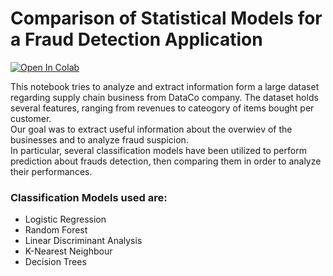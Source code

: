 # Comparison of Statistical Models for a Fraud Detection Application

<a target="_blank" href="https://colab.research.google.com/drive/1lQbQqwXJpZmGhUvAVsz6EXim_lhRZkQt#scrollTo=IHchPA-dNroS">
  <img src="https://colab.research.google.com/assets/colab-badge.svg" alt="Open In Colab"/>
</a>

This notebook tries to analyze and extract information form a large dataset regarding supply chain business from DataCo company.
The dataset holds several features, ranging from revenues to cateogory of items bought per customer.
<br />
Our goal was to extract useful information about the overwiev of the businesses and to analyze fraud suspicion.
<br />
In particular, several classification models have been utilized to perform prediction about frauds detection,
then comparing them in order to analyze their performances.

### Classification Models used are:

- Logistic Regression
- Random Forest
- Linear Discriminant Analysis
- K-Nearest Neighbour
- Decision Trees
